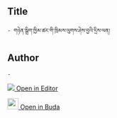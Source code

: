 ## Title
	- གཉེན་སྒྲིག་ཁྱིམ་ཚང་གི་ཁྲིམས་ལུགས་ཤེས་བྱའི་དྲིས་ལན།

## Author
	- 



[<img src="https://img.icons8.com/color/25/000000/edit-property.png"> Open in Editor](http://editor.openpecha.org/P003250)

[<img width="25" src="https://library.bdrc.io/icons/BUDA-small.svg"> Open in Buda](https://library.bdrc.io/show/bdr:IE0OPP003250)
